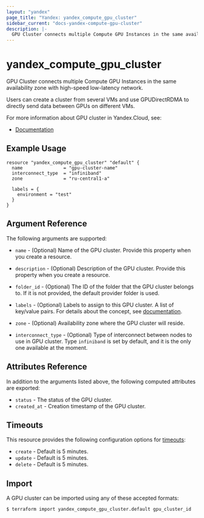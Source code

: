 ```yaml
---
layout: "yandex"
page_title: "Yandex: yandex_compute_gpu_cluster"
sidebar_current: "docs-yandex-compute-gpu-cluster"
description: |-
  GPU Cluster connects multiple Compute GPU Instances in the same availability zone with high-speed low-latency network.
---
```


# yandex\_compute\_gpu\_cluster

GPU Cluster connects multiple Compute GPU Instances in the same availability zone with high-speed low-latency network.

Users can create a cluster from several VMs and use GPUDirectRDMA to directly send data between GPUs on different VMs.

For more information about GPU cluster in Yandex.Cloud, see:

* [Documentation](https://cloud.yandex.com/docs/compute/concepts/gpu_cluster)

## Example Usage

```hcl
resource "yandex_compute_gpu_cluster" "default" {
  name               = "gpu-cluster-name"
  interconnect_type  = "infiniband"
  zone               = "ru-central1-a"

  labels = {
    environment = "test"
  }
}
```

## Argument Reference

The following arguments are supported:


* `name` - (Optional) Name of the GPU cluster. Provide this property when you create a resource.

* `description` - (Optional) Description of the GPU cluster. Provide this property when you create a resource.

* `folder_id` - (Optional) The ID of the folder that the GPU cluster belongs to. If it is not provided, the default 
   provider folder is used.

* `labels` - (Optional) Labels to assign to this GPU cluster. A list of key/value pairs. For details about the concept, 
  see [documentation](https://cloud.yandex.com/docs/overview/concepts/services#labels).

* `zone` - (Optional) Availability zone where the GPU cluster will reside.

* `interconnect_type` - (Optional) Type of interconnect between nodes to use in GPU cluster. Type `infiniband` is set by default, 
  and it is the only one available at the moment.

## Attributes Reference

In addition to the arguments listed above, the following computed attributes are exported:

* `status` - The status of the GPU cluster.
* `created_at` - Creation timestamp of the GPU cluster.

## Timeouts

This resource provides the following configuration options for
[timeouts](https://www.terraform.io/docs/language/resources/syntax.html#operation-timeouts):

- `create` - Default is 5 minutes.
- `update` - Default is 5 minutes.
- `delete` - Default is 5 minutes.

## Import

A GPU cluster can be imported using any of these accepted formats:

```
$ terraform import yandex_compute_gpu_cluster.default gpu_cluster_id
```
